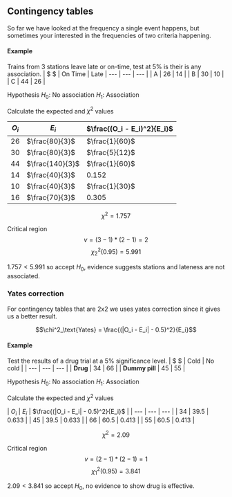 ## Contingency tables
So far we have looked at the frequency a single event happens, but sometimes your interested in the frequencies of two criteria happening.

#### Example
Trains from 3 stations leave late or on-time, test at 5% is their is any association.
| $ $ | On Time | Late
| --- | --- | --- |
| A | 26 | 14 |
| B | 30 | 10 |
| C | 44 | 26 |

Hypothesis
$H_0$: No association
$H_1$: Association

Calculate the expected and $\chi^2$ values

| $O_i$ | $E_i$ | $\frac{(O_i - E_i)^2}{E_i}$ |
| --- | --- | --- |
| 26 | $\frac{80}{3}$ | $\frac{1}{60}$ |
| 30 | $\frac{80}{3}$ | $\frac{5}{12}$ |
| 44 | $\frac{140}{3}$ | $\frac{1}{60}$ |
| 14 | $\frac{40}{3}$ | $0.152$ |
| 10 | $\frac{40}{3}$ | $\frac{1}{30}$ |
| 16 | $\frac{70}{3}$ | $0.305$ |

$$\chi^2 = 1.757$$

Critical region
$$v = (3-1)*(2-1) = 2$$
$$\chi^2_2(0.95) = 5.991$$

$1.757 < 5.991$ so accept $H_0$, evidence suggests stations and lateness are not associated.

### Yates correction
For contingency tables that are 2x2 we uses yates correction since it gives us a better result.

$$\chi^2_\text{Yates} = \frac{(|O_i - E_i| - 0.5)^2}{E_i}$$

#### Example
Test the results of a drug trial at a 5% significance level.
| $ $ | Cold | No cold |
| --- | --- | --- |
| **Drug** | 34 | 66 |
| **Dummy pill** | 45 | 55 |

Hypothesis
$H_0$: No association
$H_1$: Association

Calculate the expected and $\chi^2$ values

| $O_i$ | $E_i$ | $\frac{(|O_i - E_i| - 0.5)^2}{E_i}$ |
| --- | --- | --- |
| 34 | $39.5$ | $0.633$ |
| 45 | $39.5$ | $0.633$ |
| 66 | $60.5$ | $0.413$ |
| 55 | $60.5$ | $0.413$ |

$$\chi^2 = 2.09$$

Critical region
$$v = (2-1)*(2-1) = 1$$
$$\chi^2_1(0.95) = 3.841$$

$2.09 < 3.841$ so accept $H_0$, no evidence to show drug is effective.